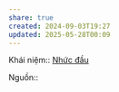 ```yaml
---
share: true
created: 2024-09-03T19:27
updated: 2025-05-28T00:09
---
```

Khái niệm:: [Nhức đầu](../../%CE%9E%20Kh%C3%A1i%20ni%E1%BB%87m/Nh%E1%BA%ADn%20th%E1%BB%A9c/G%C3%A1nh%20n%E1%BA%B7ng%20nh%E1%BA%ADn%20th%E1%BB%A9c.md)

Nguồn:: 